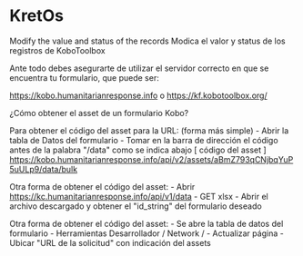 # KretOs
Modify the value and status of the records
Modica el valor y status de los registros de KoboToolbox

Ante todo debes asegurarte de utilizar el servidor correcto en que se encuentra tu formulario, que puede ser:

https://kobo.humanitarianresponse.info  o
https://kf.kobotoolbox.org/

¿Cómo obtener el asset de un formulario Kobo?

Para obtener el código del asset para la URL: (forma más simple)
	- Abrir la tabla de Datos del formulario
	- Tomar en la barra de dirección el código antes de la palabra "/data" como se indica abajo
                                                     [  código del asset  ]
https://kobo.humanitarianresponse.info/api/v2/assets/aBmZ793qCNjbqYuP5uULp9/data/bulk

Otra forma de obtener el código del asset:
	- Abrir   https://kc.humanitarianresponse.info/api/v1/data
	- GET  xlsx
	- Abrir el archivo descargado y obtener el "id_string" del formulario deseado

Otra forma de obtener el código del asset:
    - Se  abre la tabla de datos del formulario
    - Herramientas Desarrollador / Network /
    - Actualizar página
    - Ubicar "URL de la solicitud" con indicación del assets


